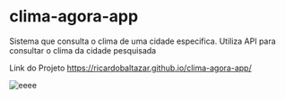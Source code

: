 # clima-agora-app
Sistema que consulta o clima de uma cidade especifica. Utiliza API para consultar o clima da cidade pesquisada  
  
Link do Projeto https://ricardobaltazar.github.io/clima-agora-app/  
  

![eeee](https://user-images.githubusercontent.com/56805229/83069365-22c66580-a040-11ea-9af6-a1b8012eb82b.gif)
